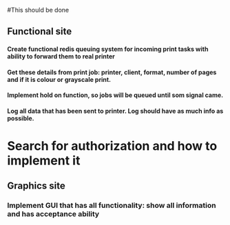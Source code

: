 #This should be done

## Functional site
#### Create functional redis queuing system for incoming print tasks with ability to forward them to real printer
#### Get these details from print job:  printer, client, format, number of pages and if it is colour or grayscale print.
#### Implement hold on function, so jobs will be queued until som signal came.
#### Log all data that has been sent to printer. Log should have as much info as possible.

# Search for authorization and how to implement it

## Graphics site
### Implement GUI that has all functionality: show all information and has acceptance ability


